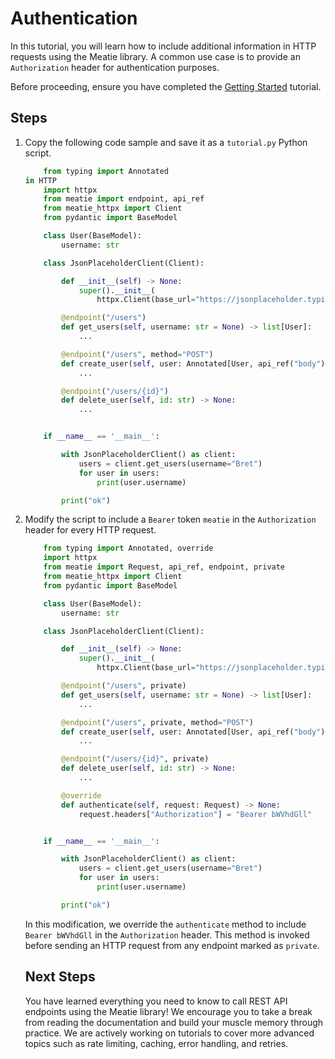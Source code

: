 # Authentication

In this tutorial, you will learn how to include additional information in HTTP requests using the Meatie library. A common use case is to provide an `Authorization` header for authentication purposes.

Before proceeding, ensure you have completed the [Getting Started](./getting_started.md) tutorial.

## Steps

1. Copy the following code sample and save it as a `tutorial.py` Python script.
    ```py
        from typing import Annotated
    in HTTP
        import httpx
        from meatie import endpoint, api_ref
        from meatie_httpx import Client
        from pydantic import BaseModel

        class User(BaseModel):
            username: str

        class JsonPlaceholderClient(Client):

            def __init__(self) -> None:
                super().__init__(
                    httpx.Client(base_url="https://jsonplaceholder.typicode.com"))

            @endpoint("/users")
            def get_users(self, username: str = None) -> list[User]:
                ...

            @endpoint("/users", method="POST")
            def create_user(self, user: Annotated[User, api_ref("body")]) -> User:
                ...

            @endpoint("/users/{id}")
            def delete_user(self, id: str) -> None:
                ...


        if __name__ == '__main__':

            with JsonPlaceholderClient() as client:
                users = client.get_users(username="Bret")
                for user in users:
                    print(user.username)

            print("ok")
    ```

1. Modify the script to include a `Bearer` token `meatie` in the `Authorization` header for every HTTP request.

    ```py hl_lines="1 3 16 20 24 28 29 30"
        from typing import Annotated, override
        import httpx
        from meatie import Request, api_ref, endpoint, private
        from meatie_httpx import Client
        from pydantic import BaseModel

        class User(BaseModel):
            username: str

        class JsonPlaceholderClient(Client):

            def __init__(self) -> None:
                super().__init__(
                    httpx.Client(base_url="https://jsonplaceholder.typicode.com"))

            @endpoint("/users", private)
            def get_users(self, username: str = None) -> list[User]:
                ...

            @endpoint("/users", private, method="POST")
            def create_user(self, user: Annotated[User, api_ref("body")]) -> User:
                ...

            @endpoint("/users/{id}", private)
            def delete_user(self, id: str) -> None:
                ...

            @override
            def authenticate(self, request: Request) -> None:
                request.headers["Authorization"] = "Bearer bWVhdGll"


        if __name__ == '__main__':

            with JsonPlaceholderClient() as client:
                users = client.get_users(username="Bret")
                for user in users:
                    print(user.username)

            print("ok")
    ```

    In this modification, we override the `authenticate` method to include `Bearer bWVhdGll` in the `Authorization` header. This method is invoked before sending an HTTP request from any endpoint marked as `private`.

    ## Next Steps

    You have learned everything you need to know to call REST API endpoints using the Meatie library! We encourage you to take a break from reading the documentation and build your muscle memory through practice. We are actively working on tutorials to cover more advanced topics such as rate limiting, caching, error handling, and retries.